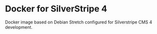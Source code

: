 # Docker for SilverStripe 4 #

Docker image based on Debian Stretch configured for Silverstripe CMS 4 development.